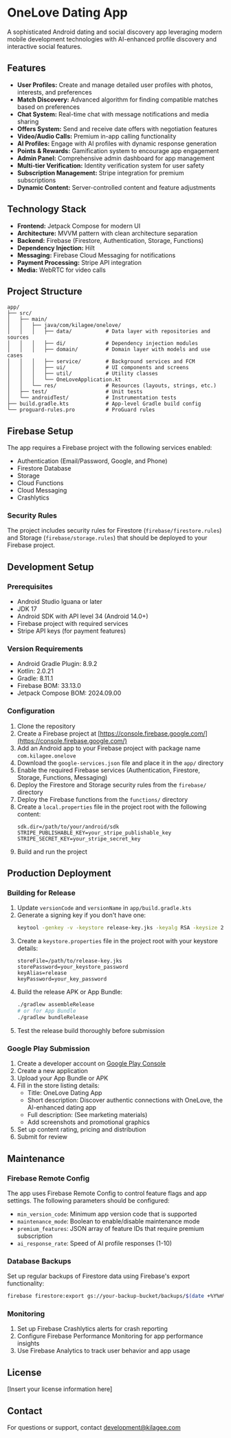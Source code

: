 # OneLove Dating App

A sophisticated Android dating and social discovery app leveraging modern mobile development technologies with AI-enhanced profile discovery and interactive social features.

## Features

- **User Profiles:** Create and manage detailed user profiles with photos, interests, and preferences
- **Match Discovery:** Advanced algorithm for finding compatible matches based on preferences
- **Chat System:** Real-time chat with message notifications and media sharing
- **Offers System:** Send and receive date offers with negotiation features
- **Video/Audio Calls:** Premium in-app calling functionality
- **AI Profiles:** Engage with AI profiles with dynamic response generation
- **Points & Rewards:** Gamification system to encourage app engagement
- **Admin Panel:** Comprehensive admin dashboard for app management
- **Multi-tier Verification:** Identity verification system for user safety
- **Subscription Management:** Stripe integration for premium subscriptions
- **Dynamic Content:** Server-controlled content and feature adjustments

## Technology Stack

- **Frontend:** Jetpack Compose for modern UI
- **Architecture:** MVVM pattern with clean architecture separation
- **Backend:** Firebase (Firestore, Authentication, Storage, Functions)
- **Dependency Injection:** Hilt
- **Messaging:** Firebase Cloud Messaging for notifications
- **Payment Processing:** Stripe API integration
- **Media:** WebRTC for video calls

## Project Structure

```
app/
├── src/
│   ├── main/
│   │   ├── java/com/kilagee/onelove/
│   │   │   ├── data/           # Data layer with repositories and sources
│   │   │   ├── di/             # Dependency injection modules
│   │   │   ├── domain/         # Domain layer with models and use cases
│   │   │   ├── service/        # Background services and FCM 
│   │   │   ├── ui/             # UI components and screens
│   │   │   ├── util/           # Utility classes
│   │   │   └── OneLoveApplication.kt
│   │   └── res/                # Resources (layouts, strings, etc.)
│   ├── test/                   # Unit tests
│   └── androidTest/            # Instrumentation tests
├── build.gradle.kts            # App-level Gradle build config
└── proguard-rules.pro          # ProGuard rules
```

## Firebase Setup

The app requires a Firebase project with the following services enabled:

- Authentication (Email/Password, Google, and Phone)
- Firestore Database
- Storage
- Cloud Functions
- Cloud Messaging
- Crashlytics

### Security Rules

The project includes security rules for Firestore (`firebase/firestore.rules`) and Storage (`firebase/storage.rules`) that should be deployed to your Firebase project.

## Development Setup

### Prerequisites

- Android Studio Iguana or later
- JDK 17
- Android SDK with API level 34 (Android 14.0+)
- Firebase project with required services
- Stripe API keys (for payment features)

### Version Requirements

- Android Gradle Plugin: 8.9.2
- Kotlin: 2.0.21
- Gradle: 8.11.1
- Firebase BOM: 33.13.0
- Jetpack Compose BOM: 2024.09.00

### Configuration

1. Clone the repository
2. Create a Firebase project at [https://console.firebase.google.com/](https://console.firebase.google.com/)
3. Add an Android app to your Firebase project with package name `com.kilagee.onelove`
4. Download the `google-services.json` file and place it in the `app/` directory
5. Enable the required Firebase services (Authentication, Firestore, Storage, Functions, Messaging)
6. Deploy the Firestore and Storage security rules from the `firebase/` directory
7. Deploy the Firebase functions from the `functions/` directory
8. Create a `local.properties` file in the project root with the following content:
   ```properties
   sdk.dir=/path/to/your/android/sdk
   STRIPE_PUBLISHABLE_KEY=your_stripe_publishable_key
   STRIPE_SECRET_KEY=your_stripe_secret_key
   ```
9. Build and run the project

## Production Deployment

### Building for Release

1. Update `versionCode` and `versionName` in `app/build.gradle.kts`
2. Generate a signing key if you don't have one:
   ```bash
   keytool -genkey -v -keystore release-key.jks -keyalg RSA -keysize 2048 -validity 10000 -alias release
   ```
3. Create a `keystore.properties` file in the project root with your keystore details:
   ```properties
   storeFile=/path/to/release-key.jks
   storePassword=your_keystore_password
   keyAlias=release
   keyPassword=your_key_password
   ```
4. Build the release APK or App Bundle:
   ```bash
   ./gradlew assembleRelease
   # or for App Bundle
   ./gradlew bundleRelease
   ```
5. Test the release build thoroughly before submission

### Google Play Submission

1. Create a developer account on [Google Play Console](https://play.google.com/console/)
2. Create a new application
3. Upload your App Bundle or APK
4. Fill in the store listing details:
   - Title: OneLove Dating App
   - Short description: Discover authentic connections with OneLove, the AI-enhanced dating app
   - Full description: (See marketing materials)
   - Add screenshots and promotional graphics
5. Set up content rating, pricing and distribution
6. Submit for review

## Maintenance

### Firebase Remote Config

The app uses Firebase Remote Config to control feature flags and app settings. The following parameters should be configured:

- `min_version_code`: Minimum app version code that is supported
- `maintenance_mode`: Boolean to enable/disable maintenance mode
- `premium_features`: JSON array of feature IDs that require premium subscription
- `ai_response_rate`: Speed of AI profile responses (1-10)

### Database Backups

Set up regular backups of Firestore data using Firebase's export functionality:

```bash
firebase firestore:export gs://your-backup-bucket/backups/$(date +%Y%m%d)
```

### Monitoring

1. Set up Firebase Crashlytics alerts for crash reporting
2. Configure Firebase Performance Monitoring for app performance insights
3. Use Firebase Analytics to track user behavior and app usage

## License

[Insert your license information here]

## Contact

For questions or support, contact development@kilagee.com